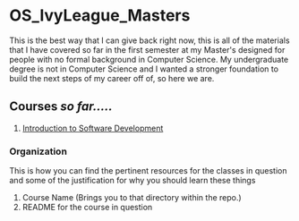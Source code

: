 # OS_IvyLeague_Masters
This is the best way that I can give back right now, this is all of the materials that I have covered so far in the first semester at my Master's designed for people with no formal background in Computer Science. My undergraduate degree is not in Computer Science and I wanted a stronger foundation to build the next steps of my career off of, so here we are.

## Courses *so far.....*
1. [Introduction to Software Development](https://github.com/Obak3/OS_IvyLeague_Masters/tree/Course/Intro_To_Software_Dev/Courses/Programming/SoftwareDevelopment)


### Organization
This is how you can find the pertinent resources for the classes in question and some of the justification for why you should learn these things

1. Course Name (Brings you to that directory within the repo.)
2. README for the course in question
